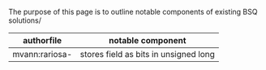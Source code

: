 The purpose of this page is to outline notable components of existing BSQ solutions/

| authorfile | notable component |
|------------|------------------|
|mvann:rariosa- | stores field as bits in unsigned long |
